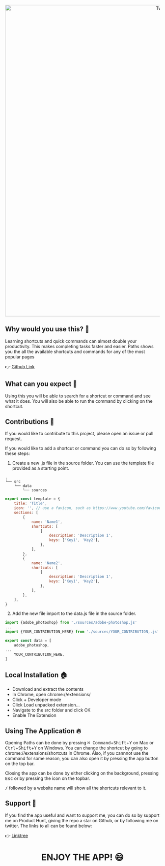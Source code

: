 <p align="center">
    <img width="1012" alt="Twitter" src="https://user-images.githubusercontent.com/52125687/177175352-e906777b-4af9-498e-8e45-76ad5875dfd2.png"></br>
</p>

## Why would you use this? 🔎

Learning shortcuts and quick commands can almost double your productivity. This makes completing tasks faster and easier. Paths shows you the all the available shortcuts and commands for any of the most popular pages

👉 [Github Link](https://github.com/raf-underscore/paths)

## What can you expect 🤔

Using this you will be able to search for a shortcut or command and see what it does. You will also be able to run the command by clicking on the shortcut.

## Contributions 🔮

If you would like to contribute to this project, please open an issue or pull request. 

If you would like to add a shortcut or command you can do so by following these steps:

1. Create a new .js file in the source folder. You can use the template file provided as a starting point.

```
.
└── src
    └── data
        └── sources
```

```js
export const template = {
	title: 'Title',
	icon: '', // use a favicon, such as https://www.youtube.com/favicon.ico
	sections: [
		{
			name: 'Name1',
			shortcuts: [
				{
					description: 'Description 1',
					keys: ['Key1', 'Key2'],
				},
			],
		},
		{
			name: 'Name2',
			shortcuts: [
				{
					description: 'Description 1',
					keys: ['Key1', 'Key2'],
				},
			],
		},
	],
}
```
2. Add the new file import to the data.js file in the source folder.
 
```js
import {adobe_photoshop} from './sources/adobe-photoshop.js'
...
import {YOUR_CONTRIBUTION_HERE} from './sources/YOUR_CONTRIBUTION,.js'

export const data = [
	adobe_photoshop,
...
    YOUR_CONTRIBUTION_HERE,
]
```
 

## Local Installation 🏠
 
 - Download and extract the contents
 - In Chrome, open chrome://extensions/
 - Click + Developer mode
 - Click Load unpacked extension…
 - Navigate to the src folder and click OK
 - Enable The Extension
 
 ## Using The Application 🔥

Opening Paths can be done by pressing <kbd>⌘ Command</kbd>+<kbd>Shift</kbd>+<kbd>Y</kbd> on Mac or <kbd>Ctrl</kbd>+<kbd>Shift</kbd>+<kbd>Y</kbd> on Windows. You can change the shortcut by going to chrome://extensions/shortcuts in Chrome. Also, if you cannnot use the command for some reason, you can also open it by pressing the app button on the top bar.

Closing the app can be done by either clicking on the background, pressing <kbd>Esc</kbd> or by pressing the icon on the topbar.

<kbd>/</kbd> followed by a website name will show all the shortcuts relevant to it.
 
## Support 💌

If you find the app useful and want to support me, you can do so by support me on Product Hunt, giving the repo a star on Github, or by following me on twitter. The links to all can be found below:

👉 [Linktree](https://linktr.ee/raf_underscore)

<h1 align="center">
    ENJOY THE APP! 😄
</h1>
